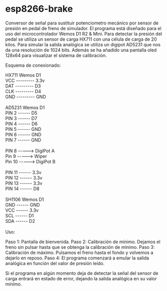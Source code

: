 # esp8266-brake
Conversor de señal para sustituir potenciometro mecánico por sensor de presión en pedal de freno de simulador. El programa está diseñado para el uso del microcontrolador Wemos D1 R2 & Mini. Para detectar la presión del pedal se utiliza un sensor de carga HX711 con una célula de carga de 20 kilos. Para simular la salida analógica se utiliza un digipot AD5231 que nos da una resolución de 1024 bits. Además se ha añadido una pantalla oled 128x64 para visualizar el sistema de calibración.

Esquema de conexionado:

HX711         Wemos D1<br>
VCC --------- 3.3v<br>
DAT --------- D3<br>
CLK --------- D4<br>
GND --------- GND<br>
<br>
AD5231        Wemos D1<br>
PIN 2  ------ D5<br>
PIN 3  ------ D7<br>
PIN 4  ------ D6<br>
PIN 5  ------ GND<br>
PIN 6  ------ GND<br>
PIN 7  ------ GND<br>
<br>
PIN 8  -----> DigiPot A<br>
Pin 9  -----> Wiper<br>
Pin 10 -----> DigiPot B<br>
<br>
PIN 11 ------ 3.3v<br>
PIN 12 ------ 3.3v<br>
PIN 13 ------ 3.3v<br>
PIN 14 ------ D8<br>
<br>
SH1106      Wemos D1<br>
GND  ------ GND<br>
VCC  ------ 3.3v<br>
SCL  ------ D1<br>
SDA  ------ D2<br>
<br>
Uso:

Paso 1: Pantalla de bienvenida.
Paso 2: Calibración de mínimo. Dejamos el freno sin pulsar hasta que se obtenga la calibración de mínimo.
Paso 3: Calibración de máximo. Pulsamos el freno hasta el fondo y volvemos a dejarlo en reposo.
Paso 4: El programa comenzará a emular la salida analógica en función del valor de presión leído.

Si el programa en algún momento deja de detectar la señal del sensor de carga entrará en estado de error, dejando la salida analógica en su valor mínimo.
